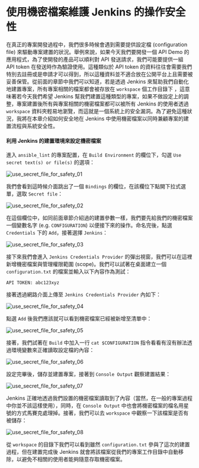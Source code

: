 # 使用機密檔案維護 Jenkins 的操作安全性

在真正的專案開發過程中，我們很多時候會遇到需要提供設定檔 (configuration file) 來驅動專案建置的狀況。舉例來說，如果今天我們要開發一個 API Demo 的應用程式，為了使開發的產品可以順利對 API 發送請求，我們可能要提供一組 API token 在發送時作為驗證使用。這種類似於 API token 的資料往往會需要我們特別去註冊或是申請才可以得到，所以這種資料並不適合放在公開平台上且需要被妥善保管。從前面的章節中我們可以知道，若是透過 Jenkins 來幫助我們自動化地建置專案，所有專案相關的檔案都會被存放在 `workspace` 個工作目錄下
，這意味著若今天我們希望 Jenkins 幫我們建置這種類型的專案，如果不做設定上的調整，專案建置後所有與專案相關的機密檔案都可以被所有 Jenkins 的使用者透過 `workspace` 資料夾輕易地瀏覽，而這就是一個系統上的安全漏洞。為了避免這種狀況，我將在本章介紹如何安全地在 Jenkins 中使用機密檔案以同時兼顧專案的建置流程與系統安全性。

#### 利用 Jenkins 的建置環境來設定機密檔案

進入 `ansible_lint` 的專案配置，在 `Build Environment` 的欄位下，勾選 `Use secret text(s) or file(s)` 的選項：

![use_secret_file_for_safety_01](https://github.com/tsoliangwu0130/learn-ansible-and-jenkins-in-30-days/blob/master/images/use_secret_file_for_safety_01.png?raw=true)

我們會看到這時候介面跳出了一個 `Bindings` 的欄位，在該欄位下點開下拉式選單，選取 `Secret file`：

![use_secret_file_for_safety_02](https://github.com/tsoliangwu0130/learn-ansible-and-jenkins-in-30-days/blob/master/images/use_secret_file_for_safety_02.png?raw=true)

在這個欄位中，如同前面章節介紹過的建置參數一樣，我們要先給我們的機密檔案一個變數名字 (e.g. `CONFIGURATION`) 以便接下來的操作。命名完後，點選 `Credentials` 下的 `Add`，接著選擇 `Jenkins`：

![use_secret_file_for_safety_03](https://github.com/tsoliangwu0130/learn-ansible-and-jenkins-in-30-days/blob/master/images/use_secret_file_for_safety_03.png?raw=true)

接下來我們會進入 `Jenkins Credentials Provider` 的彈出視窗，我們可以在這裡新增機密檔案與管理權限範圍 (scope)。我們可以試著在桌面建立一個 `configuration.txt` 的檔案並輸入以下內容作為測試：

```shell
API TOKEN: abc123xyz
```

接著透過網路介面上傳至 `Jenkins Credentials Provider` 內如下：

![use_secret_file_for_safety_04](https://github.com/tsoliangwu0130/learn-ansible-and-jenkins-in-30-days/blob/master/images/use_secret_file_for_safety_04.png?raw=true)

點選 `Add` 後我們應該就可以看到機密檔案已經被新增至清單中：

![use_secret_file_for_safety_05](https://github.com/tsoliangwu0130/learn-ansible-and-jenkins-in-30-days/blob/master/images/use_secret_file_for_safety_05.png?raw=true)

接著，我們試著在 `Build` 中加入一行 `cat $CONFIGURATION` 指令看看有沒有辦法透過環境變數來正確讀取設定檔的內容：

![use_secret_file_for_safety_06](https://github.com/tsoliangwu0130/learn-ansible-and-jenkins-in-30-days/blob/master/images/use_secret_file_for_safety_06.png?raw=true)

設定完畢後，儲存並建置專案，接著到 `Console Output` 觀察建置結果：

![use_secret_file_for_safety_07](https://github.com/tsoliangwu0130/learn-ansible-and-jenkins-in-30-days/blob/master/images/use_secret_file_for_safety_07.png?raw=true)

Jenkins 正確地透過我們設置的機密檔案讀取到了內容（當然，在一般的專案過程中你並不該這樣使用），同時，在 `Console Output` 中也會將機密檔案的檔名用星號的方式馬賽克處理掉。接著，我們可以去 `workspace` 中觀察一下該檔案是否有被儲存：

![use_secret_file_for_safety_08](https://github.com/tsoliangwu0130/learn-ansible-and-jenkins-in-30-days/blob/master/images/use_secret_file_for_safety_08.png?raw=true)

從 `workspace` 的目錄下我們可以看到雖然 `configuration.txt` 參與了這次的建置過程，但在建置完成後 Jenkins 就會將該檔案從我們的專案工作目錄中自動移除，以避免不相關的使用者能夠隨意存取機密檔案。
